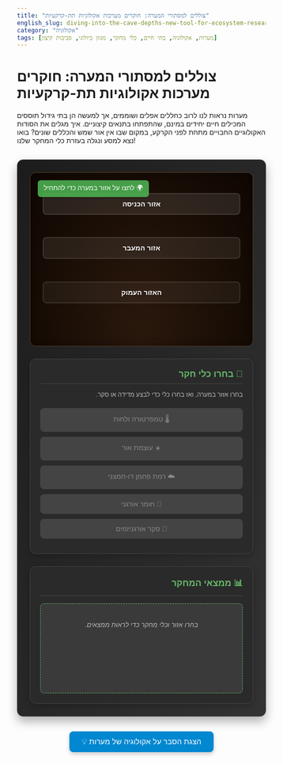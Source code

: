 ```yaml
---
title: "צוללים למסתורי המערה: חוקרים מערכות אקולוגיות תת-קרקעיות"
english_slug: diving-into-the-cave-depths-new-tool-for-ecosystem-research
category: "אקולוגיה"
tags: [מערות, אקולוגיה, בתי חיים, כלי מחקר, מגוון ביולוגי, סביבות קיצון]
---
```

# צוללים למסתורי המערה: חוקרים מערכות אקולוגיות תת-קרקעיות
מערות נראות לנו לרוב כחללים אפלים ושוממים, אך למעשה הן בתי גידול תוססים המכילים חיים יחידים במינם, שהתפתחו בתנאים קיצוניים. איך מגלים את הסודות האקולוגיים החבויים מתחת לפני הקרקע, במקום שבו אין אור שמש והכללים שונים? בואו נצא למסע ונגלה בעזרת כלי המחקר שלנו!

<div class="cave-explorer-app">
    <div class="cave-representation">
        <div class="zone entrance" data-zone="entrance">אזור הכניסה</div>
        <div class="zone twilight" data-zone="twilight">אזור המעבר</div>
        <div class="zone dark" data-zone="dark">האזור העמוק</div>
        <div class="selected-zone-indicator">🌍 לחצו על אזור במערה כדי להתחיל</div>
        <div class="cave-background-animation"></div>
    </div>
    <div class="controls">
        <h2>🔬 בחרו כלי חקר</h2>
        <p class="controls-instruction">בחרו אזור במערה, ואז בחרו כלי כדי לבצע מדידה או סקר.</p>
        <button class="tool-button" data-tool="temperature_humidity" disabled>🌡️ טמפרטורה ולחות</button>
        <button class="tool-button" data-tool="light" disabled>☀️ עוצמת אור</button>
        <button class="tool-button" data-tool="co2" disabled>☁️ רמת פחמן דו-חמצני</button>
        <button class="tool-button" data-tool="organic_matter" disabled>🍂 חומר אורגני</button>
        <button class="tool-button" data-tool="organisms" disabled>🐜 סקר אורגניזמים</button>
    </div>
    <div class="results">
        <h2>📊 ממצאי המחקר</h2>
        <div id="results-display">
            <div class="initial-message">בחרו אזור וכלי מחקר כדי לראות ממצאים.</div>
        </div>
    </div>
</div>

<button id="toggle-explanation" class="explanation-toggle-button">💡 הצגת הסבר על אקולוגיה של מערות</button>

<div id="explanation" style="display: none;">
    <h2>הסבר: חקר מערכות אקולוגיות תת-קרקעיות</h2>

    <h3>מה הופך מערכת אקולוגית במערה למיוחדת?</h3>
    מערות הן סביבות קיצון שנבדלות מהותית מבתי גידול מעל פני השטח. הן מציעות תנאים יציבים יחסית (טמפרטורה ולחות כמעט קבועות באזורים הפנימיים), חושך מוחלט (בעומק), אוורור מוגבל, ולרוב מחסור במזון המיוצר במקום (תלות במקורות חיצוניים). תנאים אלו אילצו את החיים במערות לפתח התאמות יוצאות דופן.

    <h3>האזורים השונים במערה (Zonação):</h3>
    חלוקה מקובלת של המערה לאזורים לפי תנאי הסביבה, בעיקר אור:
    <ul>
        <li>**אזור הכניסה (Entrance Zone):** החלק הקרוב לפתח, מושפע ישירות מהסביבה החיצונית (אור, טמפרטורה, רוח, גשם). תמצאו בו אורגניזמים שחיים גם בחוץ (Trogloxenes) ואחרים שיכולים לחיות בשני המקומות (Troglophiles).</li>
        <li>**אזור המעבר (Twilight Zone):** אזור דמדומים, בו האור הטבעי נחלש אך עדיין קיים. השפעת תנאי החוץ פוחתת, והתנאים הופכים יציבים יותר. מאוכלס בעיקר ב-Troglophiles.</li>
        <li>**האזור העמוק (Dark Zone):** ליבת המערה, שרויה בחושך מוחלט. התנאים הסביבתיים (טמפרטורה, לחות) יציבים כמעט לחלוטין. זהו ביתם של ה-Troglobites - מינים שמותאמים רק לחיים במערות.</li>
    </ul>

    <h3>מאפיינים סביבתיים בכל אזור:</h3>
    <ul>
        <li>**תנאי אור:** ירידה חדה בכמות האור מכניסת המערה ופנימה, עד לאפס אור באזור העמוק.</li>
        <li>**טמפרטורה ולחות:** תנודתיות גבוהה באזור הכניסה, ויציבות גוברת ככל שמעמיקים. באזור העמוק, הטמפרטורה קבועה (שווה לטמפרטורת הסלע הממוצעת השנתית באזור) והלחות קרובה ל-100%.</li>
        <li>**אוורור:** זרימת אוויר חופשית בכניסה, אוורור מוגבל בעומק, מה שעלול לגרום להצטברות גזים כמו פחמן דו-חמצני.</li>
        <li>**זמינות מזון:** מקורות המזון מגיעים בעיקר מבחוץ. בכניסה יש יותר חומר אורגני נסחף; בעומק המזון מוגבל, מבוסס על גואנו (צואת עטלפים), שורשים שחודרים, או ייצור ראשוני כימוסינתטי נדיר.</li>
    </ul>

    <h3>קבוצות אורגניזמים והתאמות לחיים במערות:</h3>
    <ul>
        <li>**טרוגלוקסנים (Trogloxenes):** "אורחים" במערה. משתמשים בה למחסה, לינה או רבייה (כמו עטלפים), אך יוצאים ממנה כדי למצוא מזון ולמעשה חיים את רוב חייהם בחוץ.</li>
        <li>**טרוגלופילים (Troglophiles):** "אוהבי מערות". יכולים לחיות ולהתרבות הן בתוך המערה והן מחוצה לה, אך מעדיפים את התנאים היציבים יותר בפנים. דוגמה: חרקים מסוימים, עכבישים.</li>
        <li>**טרוגלובייטים (Troglobites):** "שומיני מערות" אמיתיים. מותאמים באופן ייחודי לחיים אך ורק בסביבת המערה ואינם מסוגלים לשרוד מחוצה לה. בעלי התאמות כמו איבוד פיגמנטציה (הם לרוב לבנים), ניוון או היעדר עיניים (הם עיוורים), הגברת חוש המישוש והריח, קצב מטבולי איטי. מדובר לרוב בחסרי חוליות כמו סרטנאים, דגים חסרי עיניים, או חרקים.</li>
    </ul>

    <h3>דפוסי שינוי והמגוון לאורך המערה:</h3>
    ככל שמתקדמים לתוך המערה, התנאים הסביבתיים משתנים באופן הדרגתי (גרדיאנט). שינויים אלו משפיעים על סוגי וצפיפות האורגניזמים. אזור הכניסה עשוי להיות עשיר במינים רבים, אזור המעבר בעל מגוון מופחת יותר, והאזור העמוק מכיל אולי פחות מינים בסך הכל, אך הם יהיו ייחודיים, נדירים ולעיתים אנדמיים (נמצאים רק שם).

    <h3>חשיבות חקר מערות:</h3>
    מערות הן כמו "איים אקולוגיים" תת-קרקעיים, עם מגוון ביולוגי נדיר ובסיכון. חקרן עוזר לנו להבין עקרונות יסוד באקולוגיה בתנאים קיצוניים, לשמש כאינדיקטור לזיהום או שינויים סביבתיים, והוא קריטי למאמצי שימור של בתי גידול ייחודיים אלו.

    <h3>טכניקות וכלים מודרניים לחקר מערות:</h3>
    כיום משתמשים בטכנולוגיות כמו חיישנים מתוחכמים לניטור סביבתי לטווח ארוך, כלים לדיגום עדין שאינו פוגע בסביבה הרגישה, ניתוח DNA סביבתי (eDNA) מטיפות מים או אדמה כדי לזהות מינים, וסימולציות אינטראקטיביות כמו זו שבניתם, כדי לאסוף מידע מדויק ולהבין טוב יותר את הקשרים המורכבים במערכות אקולוגיות מרתקות אלו.
</div>

<script>
    const zones = document.querySelectorAll('.zone');
    const toolButtons = document.querySelectorAll('.tool-button');
    const resultsDisplay = document.getElementById('results-display');
    const selectedZoneIndicator = document.querySelector('.selected-zone-indicator');
    const explanationDiv = document.getElementById('explanation');
    const toggleExplanationButton = document.getElementById('toggle-explanation');
    const initialMessage = resultsDisplay.querySelector('.initial-message');

    let selectedZone = null;

    // Enhanced Data Structure with Icons and better phrasing
    const data = {
        entrance: {
            temperature_humidity: { icon: '🌡️', title: 'טמפרטורה ולחות', results: { temp: 'משתנה מאוד (מושפע מתנאי חוץ)', humidity: 'משתנה מאוד (מושפע מתנאי חוץ)' } },
            light: { icon: '☀️', title: 'עוצמת אור', results: { level: 'גבוהה (אור שמש ישיר / חלקי)' } },
            co2: { icon: '☁️', title: 'רמת פחמן דו-חמצני', results: { level: 'נמוכה (אוורור טבעי טוב)' } },
            organic_matter: { icon: '🍂', title: 'חומר אורגני', results: { presence: 'גבוהה (שיירים צמחיים, עלים, נסחף פנימה)', source: 'מקור עיקרי: פני השטח' } },
            organisms: { icon: '🐜', title: 'סקר אורגניזמים', results: { list: ['עטלפים (לינה זמנית)', 'עכבישים נפוצים', 'חרקים (חיפוש מזון)', 'חולייתנים קטנים (עכברים, זוחלים)', 'צמחים (קרוב לפתח)', 'פרוקי רגליים Troglophiles'] } }
        },
        twilight: {
            temperature_humidity: { icon: '🌡️', title: 'טמפרטורה ולחות', results: { temp: 'יציבה יחסית (פחות תלות בחוץ)', humidity: 'גבוהה ויציבה יחסית' } },
            light: { icon: '☀️', title: 'עוצמת אור', results: { level: 'נמוכה מאוד (אור מעומעם)' } },
            co2: { icon: '☁️', title: 'רמת פחמן דו-חמצני', results: { level: 'בינונית (אוורור מוגבל יותר)' } },
            organic_matter: { icon: '🍂', title: 'חומר אורגני', results: { presence: 'בינונית (גואנו עטלפים, חומר נסחף)', source: 'מקורות: עטלפים, נסחפים מבחוץ' } },
            organisms: { icon: '🐜', title: 'סקר אורגניזמים', results: { list: ['Troglophiles (עכבישים, חרקים)', 'דו-חיים מסוימים', 'עטלפים (מעבר / לינה)', 'חסרי חוליות קטנים'] } }
        },
        dark: {
            temperature_humidity: { icon: '🌡️', title: 'טמפרטורה ולחות', results: { temp: 'יציבה מאוד (קרובה לטמפ\' הסלע)', humidity: 'קרובה ל-100% ויציבה מאוד' } },
            light: { icon: '☀️', title: 'עוצמת אור', results: { level: 'אפסית (חושך מוחלט)' } },
            co2: { icon: '☁️', title: 'רמת פחמן דו-חמצני', results: { level: 'גבוהה יחסית (אוורור ירוד)' } },
            organic_matter: { icon: '🍂', title: 'חומר אורגני', results: { presence: 'נמוכה (גואנו, בקטריות כימוסינתטיות נדירות)', source: 'מקורות: גואנו עטלפים, יצרנים כימוסינתטיים (נדיר)' } },
            organisms: { list: ['Troglobites (חסרי חוליות עיוורים ולבנים: סרטנאים, חרקים)', 'בקטריות ופטריות', 'עכבישים Troglophile (מעטים)', 'מגוון מינים נמוך אך ייחודי ביותר.'], icon: '🐜', title: 'סקר אורגניזמים' }
        }
    };

    // Add event listeners to zones
    zones.forEach(zone => {
        zone.addEventListener('click', () => {
            // Deselect previously selected zone
            if (selectedZone) {
                document.querySelector(`.zone.${selectedZone}`).classList.remove('selected');
            }

            // Select new zone and update indicator
            selectedZone = zone.dataset.zone;
            zone.classList.add('selected');
            selectedZoneIndicator.textContent = `🗺️ נבחר אזור: ${zone.textContent}`;
            selectedZoneIndicator.classList.add('pulsing'); // Add pulse animation
             setTimeout(() => selectedZoneIndicator.classList.remove('pulsing'), 1000); // Remove pulse after 1s

            // Enable tool buttons with a slight delay and animation
            toolButtons.forEach(button => {
                 button.classList.remove('tool-enabled-animation'); // Reset animation
                 button.disabled = true; // Disable temporarily
            });
            setTimeout(() => {
                 toolButtons.forEach(button => {
                     button.disabled = false;
                     button.classList.add('tool-enabled-animation');
                 });
            }, 300); // Delay enables after zone selection highlight

            // Clear results area and show instruction
            resultsDisplay.innerHTML = '<div class="instruction-message">✅ בחרו כלי חקר לבדיקת אזור זה.</div>';
        });
    });

    // Add event listeners to tool buttons
    toolButtons.forEach(button => {
        button.addEventListener('click', () => {
            if (!selectedZone) {
                resultsDisplay.innerHTML = '<div class="error-message">🚨 אנא בחר תחילה אזור במערה!</div>';
                return;
            }

            // Disable tools during "scan"
            toolButtons.forEach(btn => btn.disabled = true);

            const tool = button.dataset.tool;
            const zoneData = data[selectedZone][tool];
            const zoneName = document.querySelector(`.zone.${selectedZone}`).textContent;

            // Simulate scanning/measuring process
            resultsDisplay.innerHTML = `<div class="scanning-message">📡 מפעיל ${button.textContent} באזור ${zoneName}... אנא המתן...</div>`;
            resultsDisplay.classList.add('scanning'); // Add scanning visual effect

            setTimeout(() => {
                resultsDisplay.classList.remove('scanning');

                let resultHtml = `<h3>${zoneData.icon} ממצאי ${zoneData.title} ב${zoneName}:</h3>`;

                if (tool === 'temperature_humidity') {
                    resultHtml += `<p><strong>טמפרטורה:</strong> ${zoneData.results.temp}</p>`;
                    resultHtml += `<p><strong>לחות:</strong> ${zoneData.results.humidity}</p>`;
                } else if (tool === 'light') {
                    resultHtml += `<p><strong>עוצמת אור:</strong> ${zoneData.results.level}</p>`;
                } else if (tool === 'co2') {
                    resultHtml += `<p><strong>רמת CO2:</strong> ${zoneData.results.level}</p>`;
                } else if (tool === 'organic_matter') {
                    resultHtml += `<p><strong>נוכחות חומר אורגני:</strong> ${zoneData.results.presence}</p>`;
                    resultHtml += `<p><strong>מקור עיקרי:</strong> ${zoneData.results.source}</p>`;
                } else if (tool === 'organisms') {
                    resultHtml += `<p><strong>אורגניזמים אופייניים שנצפו:</strong></p><ul>`;
                    zoneData.results.list.forEach(org => {
                         resultHtml += `<li>${org}</li>`;
                    });
                    resultHtml += `</ul>`;
                }

                // Display results with fade-in animation
                resultsDisplay.innerHTML = `<div class="results-content">${resultHtml}</div>`;
                resultsDisplay.querySelector('.results-content').style.animation = 'fadeIn 0.5s ease-out';

                // Re-enable tools
                toolButtons.forEach(btn => btn.disabled = false);

            }, 1500); // Simulate 1.5 seconds of scanning
        });
    });

    // Toggle explanation visibility
    toggleExplanationButton.addEventListener('click', () => {
        const isHidden = explanationDiv.style.display === 'none';
        explanationDiv.style.display = isHidden ? 'block' : 'none';
        toggleExplanationButton.textContent = isHidden ? 'סגירת הסבר' : '💡 הצגת הסבר על אקולוגיה של מערות';
         toggleExplanationButton.classList.toggle('active', isHidden);
    });

    // Initial state setup
    resultsDisplay.innerHTML = '<div class="initial-message">בחרו אזור וכלי מחקר כדי לראות ממצאים.</div>';

</script>

<style>
    /* General container styling */
    .cave-explorer-app {
        font-family: 'Arial', sans-serif;
        direction: rtl;
        display: flex;
        flex-wrap: wrap;
        gap: 25px; /* Increased gap */
        max-width: 1000px; /* Increased max width */
        margin: 30px auto; /* Increased margin */
        padding: 25px; /* Increased padding */
        border: 1px solid #444; /* Darker border */
        border-radius: 12px; /* More rounded corners */
        background: linear-gradient(to bottom right, #1c1c1c, #333333); /* Darker, richer background */
        color: #e0e0e0; /* Light gray text */
        box-shadow: 0 10px 20px rgba(0, 0, 0, 0.3); /* More prominent shadow */
    }

    /* Cave representation styling */
    .cave-representation {
        flex: 2;
        min-width: 320px; /* Increased min width */
        background: radial-gradient(ellipse at bottom, #2e1b0f 0%, #1a0f07 60%, #0f0704 100%); /* More realistic cave gradient */
        border-radius: 12px; /* Consistent rounded corners */
        padding: 25px; /* Increased padding */
        display: flex;
        flex-direction: column;
        gap: 15px; /* Increased gap between zones */
        position: relative;
        min-height: 300px; /* Increased min height */
        justify-content: space-around;
        overflow: hidden; /* Hide pseudo-element overflow */
        border: 1px solid #5a3a22; /* Border to match cave colors */
        box-shadow: inset 0 0 15px rgba(0, 0, 0, 0.5); /* Inner shadow for depth */
    }

     /* Subtle background animation for the cave */
    .cave-representation::before {
        content: '';
        position: absolute;
        top: 0;
        left: 0;
        right: 0;
        bottom: 0;
        background: radial-gradient(circle, rgba(46, 27, 15, 0.1) 0%, rgba(26, 15, 7, 0.2) 50%, rgba(15, 7, 4, 0.3) 100%);
        animation: cavePulse 15s infinite alternate ease-in-out;
        pointer-events: none; /* Allow clicks on zones */
    }

     @keyframes cavePulse {
        0% { opacity: 0.8; }
        100% { opacity: 1; }
    }


    /* Zone styling */
    .zone {
        background-color: rgba(255, 255, 255, 0.08); /* More subtle initial background */
        border: 2px solid rgba(255, 255, 255, 0.1); /* Subtle border */
        padding: 12px; /* Increased padding */
        text-align: center;
        cursor: pointer;
        border-radius: 8px; /* Slightly more rounded */
        color: #ffffff; /* White text for contrast */
        font-weight: bold;
        transition: background-color 0.3s ease-in-out, border-color 0.3s ease-in-out, transform 0.2s ease-out;
        text-shadow: 1px 1px 3px rgba(0, 0, 0, 0.3); /* Text shadow for readability */
        position: relative; /* Needed for potential future effects */
    }

    .zone:hover {
        background-color: rgba(255, 255, 255, 0.15); /* More prominent hover */
        border-color: rgba(255, 255, 255, 0.3);
        transform: translateY(-3px); /* Slight lift effect */
    }

    .zone.selected {
        border-color: #4CAF50; /* Green highlight for selected */
        background-color: rgba(76, 175, 80, 0.3); /* Greenish background */
        box-shadow: 0 0 10px rgba(76, 175, 80, 0.5); /* Glow effect */
        transform: scale(1.03); /* Slight scale up */
    }

    /* Specific zone colors (subtle difference) */
    .zone.entrance { background-color: rgba(255, 255, 255, 0.1); }
    .zone.twilight { background-color: rgba(255, 255, 255, 0.08); }
    .zone.dark { background-color: rgba(255, 255, 255, 0.05); }

    /* Selected zone indicator */
    .selected-zone-indicator {
        position: absolute;
        top: 15px; /* Adjusted */
        left: 15px; /* Adjusted for RTL */
        right: auto;
        background-color: rgba(76, 175, 80, 0.9); /* Darker green, more opaque */
        color: white;
        padding: 6px 12px; /* Increased padding */
        border-radius: 6px; /* Slightly more rounded */
        font-size: 0.95em; /* Slightly larger font */
        font-weight: normal;
        z-index: 10; /* Ensure it's on top */
        box-shadow: 0 2px 5px rgba(0, 0, 0, 0.2);
    }

     /* Pulse animation for indicator */
    .selected-zone-indicator.pulsing {
        animation: pulse 1s ease-out;
    }

    @keyframes pulse {
        0% { transform: scale(1); opacity: 1; }
        50% { transform: scale(1.05); opacity: 0.9; }
        100% { transform: scale(1); opacity: 1; }
    }


    /* Controls and Results panels */
    .controls, .results {
        flex: 1;
        min-width: 280px; /* Adjusted min width */
        padding: 20px; /* Increased padding */
        border: 1px solid #444; /* Darker border */
        border-radius: 12px; /* Consistent rounded corners */
        background-color: #2a2a2a; /* Darker background */
        color: #e0e0e0; /* Light gray text */
        box-shadow: 0 5px 15px rgba(0, 0, 0, 0.2); /* Subtle shadow */
    }

    .results {
        flex: 2; /* Results panel can be wider */
        min-width: 320px; /* Increased min width */
    }

    .controls h2, .results h2 {
        margin-top: 0;
        color: #66bb6a; /* Greenish title color */
        font-size: 1.3em; /* Slightly larger font */
        border-bottom: 1px solid #444; /* Separator line */
        padding-bottom: 8px;
        margin-bottom: 15px;
    }

     .controls-instruction {
         font-size: 0.9em;
         color: #bbbbbb; /* Lighter gray for instructions */
         margin-bottom: 20px; /* More space */
     }


    /* Tool button styling */
    .tool-button {
        display: flex; /* Use flex for icon and text */
        align-items: center; /* Vertically align */
        justify-content: center; /* Center content */
        width: 100%;
        padding: 12px; /* Increased padding */
        margin-bottom: 10px;
        background-color: #555; /* Darker grey */
        color: white;
        border: none;
        border-radius: 8px; /* Consistent rounded corners */
        cursor: pointer;
        font-size: 1em;
        transition: background-color 0.3s ease-in-out, transform 0.2s ease-out, box-shadow 0.2s ease-out;
        gap: 8px; /* Space between icon and text */
    }

     .tool-button span {
         font-size: 1.2em; /* Make icon slightly larger */
     }

    .tool-button:hover:not(:disabled) {
        background-color: #666; /* Lighter hover */
        transform: translateY(-2px); /* Lift effect on hover */
        box-shadow: 0 4px 8px rgba(0, 0, 0, 0.3);
    }

    .tool-button:disabled {
        background-color: #444; /* Darker disabled */
        color: #888; /* Grayed out text */
        cursor: not-allowed;
        transform: none;
        box-shadow: none;
    }

    /* Animation for tool buttons when enabled */
     .tool-enabled-animation {
        animation: popIn 0.3s ease-out forwards;
     }

     @keyframes popIn {
        0% { transform: scale(0.8); opacity: 0; }
        100% { transform: scale(1); opacity: 1; }
     }


    /* Results display area */
    #results-display {
        margin-top: 15px;
        padding: 15px; /* Increased padding */
        border: 1px dashed #66bb6a; /* Dashed border matching highlight */
        min-height: 150px; /* Increased min height */
        background-color: #3a3a3a; /* Slightly lighter dark background */
        border-radius: 8px; /* Consistent rounded corners */
        font-size: 0.95em; /* Slightly larger text */
        color: #e0e0e0; /* Light gray text */
        position: relative; /* Needed for absolute positioning inside */
        overflow: hidden; /* For scanning effect */
    }

     /* Initial message styling */
     #results-display .initial-message,
     #results-display .instruction-message,
     #results-display .error-message,
     #results-display .scanning-message {
         text-align: center;
         color: #bbbbbb; /* Lighter gray */
         padding: 20px;
         font-style: italic;
     }

     #results-display .error-message {
         color: #ff6b6b; /* Red for error */
     }

    /* Scanning animation effect */
    #results-display.scanning {
        opacity: 0.8;
        background: linear-gradient(45deg, #3a3a3a 25%, #4a4a4a 50%, #3a3a3a 75%);
        background-size: 200% 200%;
        animation: scanning 1.5s linear infinite;
    }

    @keyframes scanning {
        0% { background-position: 100% 0; }
        100% { background-position: -100% 0; }
    }


    #results-display h3 {
        margin-top: 0;
        color: #9ccc65; /* Lighter green for result titles */
        font-size: 1.15em; /* Slightly larger */
        margin-bottom: 10px;
         display: flex;
         align-items: center;
         gap: 8px;
    }

    #results-display p {
        margin-bottom: 8px;
        line-height: 1.5;
         color: #d0d0d0; /* Slightly darker than main text */
    }

    #results-display strong {
        color: #e0e0e0; /* Whiteish for emphasis */
    }

    #results-display ul {
        padding-right: 25px; /* Adjust padding for RTL list */
        margin-top: 10px;
        list-style: disc;
        color: #d0d0d0;
    }

     #results-display li {
        margin-bottom: 6px;
         line-height: 1.5;
     }

     /* Results content fade-in animation */
     @keyframes fadeIn {
         from { opacity: 0; }
         to { opacity: 1; }
     }

    /* Explanation toggle button */
    .explanation-toggle-button {
        display: block;
        width: fit-content;
        margin: 30px auto; /* Centered, increased margin */
        padding: 12px 25px; /* Increased padding */
        background-color: #0288d1; /* Blue color */
        color: white;
        border: none;
        border-radius: 8px; /* Consistent rounded corners */
        cursor: pointer;
        font-size: 1.1em; /* Larger font */
        transition: background-color 0.3s ease-in-out, transform 0.2s ease-out;
        box-shadow: 0 4px 8px rgba(0, 0, 0, 0.2);
    }

    .explanation-toggle-button:hover {
         background-color: #0277bd; /* Darker blue on hover */
         transform: translateY(-2px); /* Lift effect */
    }

     .explanation-toggle-button.active {
         background-color: #d32f2f; /* Red when active (showing explanation) */
     }
      .explanation-toggle-button.active:hover {
         background-color: #c62828; /* Darker red */
      }


    /* Explanation section styling */
    #explanation {
        margin: 30px auto;
        max-width: 1000px; /* Consistent with app width */
        padding: 25px;
        border: 1px solid #444;
        border-radius: 12px;
        background-color: #2a2a2a; /* Consistent dark background */
        color: #e0e0e0; /* Consistent text color */
        direction: rtl;
        box-shadow: 0 5px 15px rgba(0, 0, 0, 0.2);
        line-height: 1.7; /* Improved readability */
    }

    #explanation h2, #explanation h3 {
        color: #66bb6a; /* Consistent title color */
        margin-bottom: 12px;
         line-height: 1.4;
    }

    #explanation h2 {
        border-bottom: 1px solid #444; /* Consistent separator */
        padding-bottom: 10px;
        margin-bottom: 20px;
        font-size: 1.4em;
    }

    #explanation h3 {
         margin-top: 25px; /* More space above subheadings */
         color: #9ccc65; /* Lighter green */
         font-size: 1.2em;
    }

    #explanation p, #explanation ul {
        margin-bottom: 15px;
        color: #d0d0d0;
    }

    #explanation ul {
        padding-right: 30px; /* Adjust padding for RTL lists */
        list-style: disc;
    }

     #explanation li {
        margin-bottom: 8px;
     }

     #explanation strong {
         color: #e0e0e0;
     }


     /* Responsive adjustments */
    @media (max-width: 768px) {
        .cave-explorer-app {
            flex-direction: column;
            gap: 20px;
            padding: 20px;
            margin: 20px auto;
        }

        .cave-representation, .controls, .results {
            flex: none;
            width: 100%;
            min-width: auto;
             padding: 20px;
             min-height: auto; /* Allow height to be determined by content */
        }
         .cave-representation {
             height: 250px; /* Fixed height still good for visual */
             justify-content: space-between; /* Spread out zones */
         }
         .zone {
             padding: 10px;
             font-size: 0.9em;
         }
         .selected-zone-indicator {
            font-size: 0.85em;
            top: 10px;
            left: 10px; /* Adjusted for RTL */
         }
        .controls h2, .results h2 {
            font-size: 1.2em;
            margin-bottom: 10px;
        }
        .controls-instruction {
            margin-bottom: 15px;
        }
         .tool-button {
             font-size: 0.95em;
             padding: 10px;
         }
        #results-display {
            min-height: 120px;
            padding: 12px;
        }
         #results-display h3 {
             font-size: 1.1em;
             margin-bottom: 8px;
         }
        .explanation-toggle-button {
             font-size: 1em;
             padding: 10px 20px;
             margin: 20px auto;
         }
         #explanation {
             padding: 20px;
             margin: 20px auto;
         }
         #explanation h2 {
            font-size: 1.3em;
             margin-bottom: 15px;
         }
         #explanation h3 {
            font-size: 1.1em;
             margin-top: 20px;
         }
         #explanation p, #explanation li {
             font-size: 0.95em;
         }
    }
</style>